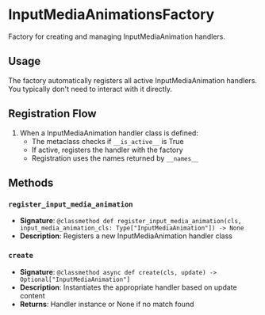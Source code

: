 # InputMediaAnimationsFactory

Factory for creating and managing InputMediaAnimation handlers.

## Usage

The factory automatically registers all active InputMediaAnimation handlers. 
You typically don't need to interact with it directly.

## Registration Flow

1. When a InputMediaAnimation handler class is defined:
   - The metaclass checks if `__is_active__` is True
   - If active, registers the handler with the factory
   - Registration uses the names returned by `__names__`

## Methods

### `register_input_media_animation`
- **Signature**: `@classmethod def register_input_media_animation(cls, input_media_animation_cls: Type["InputMediaAnimation"]) -> None`
- **Description**: Registers a new InputMediaAnimation handler class

### `create`
- **Signature**: `@classmethod async def create(cls, update) -> Optional["InputMediaAnimation"]`
- **Description**: Instantiates the appropriate handler based on update content
- **Returns**: Handler instance or None if no match found
